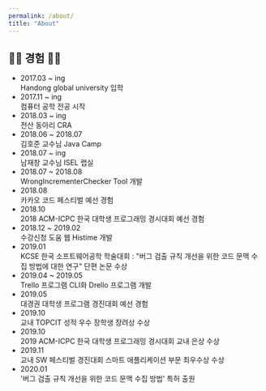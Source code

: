 ```yaml
---
permalink: /about/
title: "About"
---
```

## 👩‍💻 경험 👩‍💻
* 2017.03 ~ ing  
Handong global university 입학
* 2017.11 ~ ing  
컴퓨터 공학 전공 시작
* 2018.03 ~ ing  
전산 동아리 CRA
* 2018.06 ~ 2018.07  
김호준 교수님 Java Camp
* 2018.07 ~ ing  
남재창 교수님 ISEL 랩실
* 2018.07 ~ 2018.08  
WrongIncrementerChecker Tool 개발
* 2018.08  
카카오 코드 페스티벌 예선 경험
* 2018.10  
2018 ACM-ICPC 한국 대학생 프로그래밍 경시대회 예선 경험
* 2018.12 ~ 2019.02  
수강신청 도움 웹 Histime 개발
* 2019.01  
KCSE 한국 소프트웨어공학 학술대회 : "버그 검출 규칙 개선을 위한 코드 문맥 수집 방법에 대한 연구" 단편 논문 수상
* 2019.04 ~ 2019.05  
Trello 프로그램 CLI화  Drello 프로그램 개발
* 2019.05  
대경권 대학생 프로그램 경진대회 예선 경험
* 2019.10  
교내 TOPCIT 성적 우수 장학생 장려상 수상
* 2019.10  
2019 ACM-ICPC 한국 대학생 프로그래밍 경시대회 교내 은상 수상
* 2019.11  
교내 SW 페스티벌 경진대회 스마트 애플리케이션 부문 최우수상 수상
* 2020.01  
'버그 검출 규칙 개선을 위한 코드 문맥 수집 방법' 특허 출원